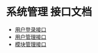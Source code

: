 

# 系统管理 接口文档

 + [用户登录接口](/doc/map/admin/user.md)
 + [用户管理接口](/doc/map/admin/Admin.md)
 + [模块管理接口](/doc/map/admin/module.md)
